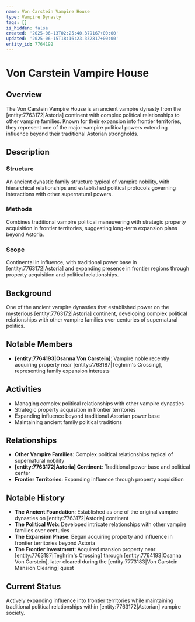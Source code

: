 ```yaml
---
name: Von Carstein Vampire House
type: Vampire Dynasty
tags: []
is_hidden: false
created: '2025-06-13T02:25:40.379167+00:00'
updated: '2025-06-15T18:16:23.332817+00:00'
entity_id: 7764192
---
```


# Von Carstein Vampire House

## Overview
The Von Carstein Vampire House is an ancient vampire dynasty from the [entity:7763172|Astoria] continent with complex political relationships to other vampire families. Known for their expansion into frontier territories, they represent one of the major vampire political powers extending influence beyond their traditional Astorian strongholds.

## Description
### Structure
An ancient dynastic family structure typical of vampire nobility, with hierarchical relationships and established political protocols governing interactions with other supernatural powers.

### Methods
Combines traditional vampire political maneuvering with strategic property acquisition in frontier territories, suggesting long-term expansion plans beyond Astoria.

### Scope
Continental in influence, with traditional power base in [entity:7763172|Astoria] and expanding presence in frontier regions through property acquisition and political relationships.

## Background
One of the ancient vampire dynasties that established power on the mysterious [entity:7763172|Astoria] continent, developing complex political relationships with other vampire families over centuries of supernatural politics.

## Notable Members
- **[entity:7764193|Osanna Von Carstein]**: Vampire noble recently acquiring property near [entity:7763187|Teghrim's Crossing], representing family expansion interests

## Activities
- Managing complex political relationships with other vampire dynasties
- Strategic property acquisition in frontier territories
- Expanding influence beyond traditional Astorian power base
- Maintaining ancient family political traditions

## Relationships
- **Other Vampire Families**: Complex political relationships typical of supernatural nobility
- **[entity:7763172|Astoria] Continent**: Traditional power base and political center
- **Frontier Territories**: Expanding influence through property acquisition

## Notable History
- **The Ancient Foundation**: Established as one of the original vampire dynasties on [entity:7763172|Astoria] continent
- **The Political Web**: Developed intricate relationships with other vampire families over centuries
- **The Expansion Phase**: Began acquiring property and influence in frontier territories beyond Astoria
- **The Frontier Investment**: Acquired mansion property near [entity:7763187|Teghrim's Crossing] through [entity:7764193|Osanna Von Carstein], later cleared during the [entity:7773183|Von Carstein Mansion Clearing] quest

## Current Status
Actively expanding influence into frontier territories while maintaining traditional political relationships within [entity:7763172|Astorian] vampire society.